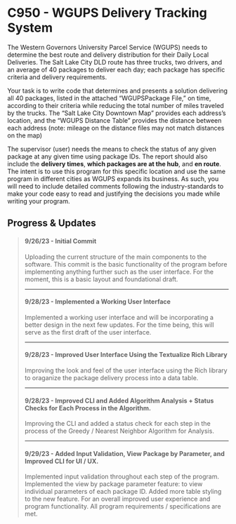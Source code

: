# C950 - WGUPS Delivery Tracking System


The Western Governors University Parcel Service (WGUPS) needs to determine the best route and delivery distribution for their Daily Local Deliveries. The Salt Lake City DLD route has three trucks, two drivers, and an average of 40 packages to deliver each day; each package has specific criteria and delivery requirements.

Your task is to write code that determines and presents a solution delivering all 40 packages, listed in the attached “WGUPSPackage File,” on time, according to their criteria while reducing the total number of miles traveled by the trucks. The “Salt Lake City Downtown Map” provides each address’s location, and the “WGUPS Distance Table” provides the distance between each address (note: mileage on the distance files may not match distances on the map)

The supervisor (user) needs the means to check the status of any given package at any given time using package IDs. The report should also include the **delivery times**, **which packages are at the hub**, and **en route**. The intent is to use this program for this specific location and use the same program in different cities as WGUPS expands its business. As such, you will need to include detailed comments following the industry-standards to make your code easy to read and justifying the decisions you made while writing your program.

## Progress & Updates

> #### 9/26/23 - Initial Commit
>Uploading the current structure of the main components to the software. This commit is the basic functionality of the program before implementing anything further such as the user interface. For the moment, this is a basic layout and foundational draft.
> 
> ---
> #### 9/28/23 - Implemented a Working User Interface
>Implemented a working user interface and will be incorporating a better design in the next few updates. For the time being, this will serve as the first draft of the user interface.
> 
> ---
> #### 9/28/23 - Improved User Interface Using the Textualize Rich Library
>Improving the look and feel of the user interface using the Rich library to oraganize the package delivery process into a data table.
> 
> ---
> #### 9/28/23 - Improved CLI and Added Algorithm Analysis + Status Checks for Each Process in the Algorithm.
>Improving the CLI and added a status check for each step in the process of the Greedy / Nearest Neighbor Algorithm for Analysis.
> 
> ---
> #### 9/29/23 - Added Input Validation, View Package by Parameter, and Improved CLI for UI / UX.
>Implemented input validation throughout each step of the program. Implemented the view by package parameter feature: to view individual parameters of each package ID. Added more table styling to the new feature. For an overall improved user experience and program functionality. All program requirements / specifications are met.
